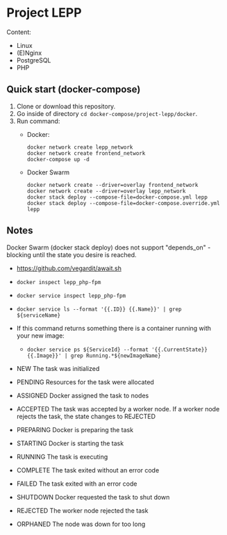 # Project LEPP

Content:
- Linux
- (E)Nginx
- PostgreSQL
- PHP

## Quick start (docker-compose)

1. Clone or download this repository.
1. Go inside of directory `cd docker-compose/project-lepp/docker`.
1. Run command:
    - Docker:

          docker network create lepp_network
          docker network create frontend_network
          docker-compose up -d

    - Docker Swarm
          
          docker network create --driver=overlay frontend_network
          docker network create --driver=overlay lepp_network          
          docker stack deploy --compose-file=docker-compose.yml lepp
          docker stack deploy --compose-file=docker-compose.override.yml lepp

## Notes

Docker Swarm (docker stack deploy) does not support "depends_on" - blocking until the state you desire is reached.
- https://github.com/vegardit/await.sh
- `docker inspect lepp_php-fpm`
- `docker service inspect lepp_php-fpm`
- `docker service ls --format '{{.ID}} {{.Name}}' | grep ${serviceName}`
- If this command returns something there is a container running with your new image:
    - `docker service ps ${ServiceId} --format '{{.CurrentState}} {{.Image}}' | grep Running.*${newImageName}`

- NEW The task was initialized
- PENDING Resources for the task were allocated
- ASSIGNED Docker assigned the task to nodes
- ACCEPTED The task was accepted by a worker node. If a worker node rejects the task, the state changes to REJECTED
- PREPARING Docker is preparing the task
- STARTING Docker is starting the task
- RUNNING The task is executing
- COMPLETE The task exited without an error code
- FAILED The task exited with an error code
- SHUTDOWN Docker requested the task to shut down
- REJECTED The worker node rejected the task
- ORPHANED The node was down for too long

